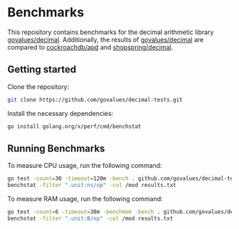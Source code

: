 # Benchmarks

This repository contains benchmarks for the decimal arithmetic library [govalues/decimal].
Additionally, the results of [govalues/decimal] are compared to [cockroachdb/apd] and [shopspring/decimal].

## Getting started

Clone the repository:

```bash
git clone https://github.com/govalues/decimal-tests.git
```

Install the necessary dependencies:

```bash
go install golang.org/x/perf/cmd/benchstat
```

## Running Benchmarks

To measure CPU usage, run the following command:

```bash
go test -count=30 -timeout=120m -bench . github.com/govalues/decimal-tests > results.txt
benchstat -filter ".unit:ns/op" -col /mod results.txt
```

To measure RAM usage, run the following command:

```bash
go test -count=6 -timeout=30m -benchmem -bench . github.com/govalues/decimal-tests > results.txt
benchstat -filter ".unit:B/op" -col /mod results.txt
```

[govalues/decimal]: https://github.com/govalues/decimal
[shopspring/decimal]: https://github.com/shopspring/decimal
[cockroachdb/apd]: https://github.com/cockroachdb/apd
